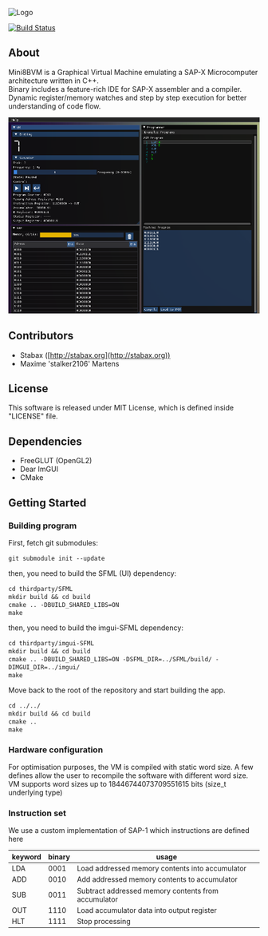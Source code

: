 ![Logo](/MiniXBVM.png?raw=true)

[![Build Status](https://travis-ci.org/Stalker2106x/Mini8BVM.svg?branch=master)](https://travis-ci.org/Stalker2106x/Mini8BVM)

## About

Mini8BVM is a Graphical Virtual Machine emulating a SAP-X Microcomputer architecture written in C++.  
Binary includes a feature-rich IDE for SAP-X assembler and a compiler.  
Dynamic register/memory watches and step by step execution for better understanding of code flow.  

![VM Overview](/docs/app.png?raw=true)

## Contributors
+ Stabax ([http://stabax.org](http://stabax.org))
+ Maxime 'stalker2106' Martens

## License

This software is released under MIT License, which is defined inside "LICENSE" file.

## Dependencies
+ FreeGLUT (OpenGL2)
+ Dear ImGUI
+ CMake

## Getting Started

### Building program

First, fetch git submodules:

    git submodule init --update

then, you need to build the SFML (UI) dependency:

    cd thirdparty/SFML
    mkdir build && cd build
    cmake .. -DBUILD_SHARED_LIBS=ON
    make

then, you need to build the imgui-SFML dependency:

    cd thirdparty/imgui-SFML
    mkdir build && cd build
    cmake .. -DBUILD_SHARED_LIBS=ON -DSFML_DIR=../SFML/build/ -DIMGUI_DIR=../imgui/
    make

Move back to the root of the repository and start building the app.

    cd ../../
    mkdir build && cd build
    cmake ..
    make

### Hardware configuration

For optimisation purposes, the VM is compiled with static word size.
A few defines allow the user to recompile the software with different word size.
VM supports word sizes up to 18446744073709551615 bits (size_t underlying type)

### Instruction set

We use a custom implementation of SAP-1 which instructions are defined here

| keyword | binary | usage |
| --- | ---- | ---- |
| LDA | 0001 | Load addressed memory contents into accumulator |
| ADD | 0010 | Add addressed memory contents to accumulator |
| SUB | 0011 | Subtract addressed memory contents from accumulator |
| OUT | 1110 | Load accumulator data into output register |
| HLT | 1111 | Stop processing |
